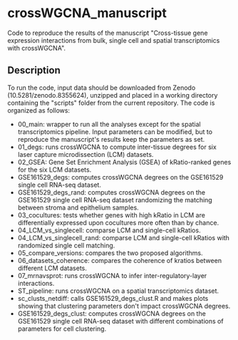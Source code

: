 # crossWGCNA_manuscript
Code to reproduce the results of the manuscript "Cross-tissue gene expression interactions from bulk, single cell and spatial transcriptomics with crossWGCNA".

## Description
To run the code, input data should be downloaded from Zenodo (10.5281/zenodo.8355624), unzipped and placed in a working directory containing the "scripts" folder from the current repository.
The code is organized as follows:
- 00_main: wrapper to run all the analyses except for the spatial transcriptomics pipeline. Input parameters can be modified, but to reproduce the manuscript's results keep the parameters as set.
- 01_degs: runs crossWGCNA to compute inter-tissue degrees for six laser capture microdissection (LCM) datasets.
- 02_GSEA: Gene Set Enrichment Analysis (GSEA) of kRatio-ranked genes for the six LCM datasets.
- GSE161529_degs: computes crossWGCNA degrees on the GSE161529 single cell RNA-seq dataset.
- GSE161529_degs_rand: computes crossWGCNA degrees on the GSE161529 single cell RNA-seq dataset randomizing the matching between stroma and epithelium samples.
- 03_cocultures: tests whether genes with high kRatio in LCM are differentially expressed upon cocultures more often than by chance.
- 04_LCM_vs_singlecell: comparse LCM and single-cell kRatios.
- 04_LCM_vs_singlecell_rand: comparse LCM and single-cell kRatios with randomized single cell matching.
- 05_compare_versions: compares the two proposed algorithms.
- 06_datasets_coherence: compares the coherence of kratios between different LCM datasets.
- 07_mrnavsprot: runs crossWGCNA to infer inter-regulatory-layer interactions.
- ST_pipeline: runs crossWGCNA on a spatial transcriptomics dataset.
- sc_clusts_netdiff: calls GSE161529_degs_clust.R and makes plots showing that clustering parameters don't impact crossWGCNA degrees.
- GSE161529_degs_clust: computes crossWGCNA degrees on the GSE161529 single cell RNA-seq dataset with different combinations of parameters for cell clustering.


